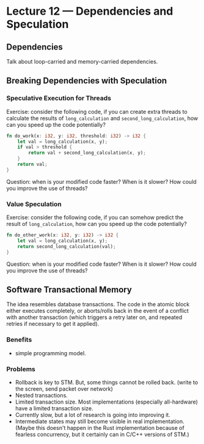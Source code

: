 # Lecture 12 — Dependencies and Speculation

## Dependencies

Talk about loop-carried and memory-carried dependencies.

## Breaking Dependencies with Speculation

### Speculative Execution for Threads

Exercise: consider the following code, if you can create extra threads to
calculate the results of `long_calculation` and `second_long_calculation`, how
can you speed up the code potentially?

```rust
fn do_work(x: i32, y: i32, threshold: i32) -> i32 {
    let val = long_calculation(x, y);
    if val > threshold {
        return val + second_long_calculation(x, y);
    }
    return val;
}
```

Question: when is your modified code faster? When is it slower? How could you
improve the use of threads?

### Value Speculation

Exercise: consider the following code, if you can somehow predict the result of
`long_calculation`, how can you speed up the code potentially?

```rust
fn do_other_work(x: i32, y: i32) -> i32 {
    let val = long_calculation(x, y);
    return second_long_calculation(val);
}
```

Question: when is your modified code faster? When is it slower? How could you
improve the use of threads?

## Software Transactional Memory

The idea resembles database transactions. The code in the atomic block either
executes completely, or aborts/rolls back in the event of a conflict with
another transaction (which triggers a retry later on, and repeated retries if
necessary to get it applied).

### Benefits

- simple programming model.

### Problems

- Rollback is key to STM. But, some things cannot be rolled back. (write to the
  screen, send packet over network)
- Nested transactions.
- Limited transaction size. Most implementations (especially all-hardware) have
  a limited transaction size.
- Currently slow, but a lot of research is going into improving it.
- Intermediate states may still become visible in real implementation. (Maybe
  this doesn't happen in the Rust implementation because of fearless
  concurrency, but it certainly can in C/C++ versions of STM.)
